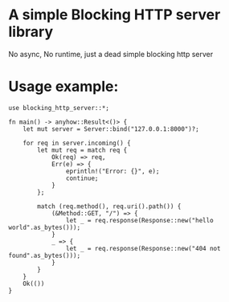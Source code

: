 # A simple Blocking HTTP server library

No async, No runtime, just a dead simple blocking http server

# Usage example:

```rust, no_run
use blocking_http_server::*;

fn main() -> anyhow::Result<()> {
    let mut server = Server::bind("127.0.0.1:8000")?;

    for req in server.incoming() {
        let mut req = match req {
            Ok(req) => req,
            Err(e) => {
                eprintln!("Error: {}", e);
                continue;
            }
        };

        match (req.method(), req.uri().path()) {
            (&Method::GET, "/") => {
                let _ = req.response(Response::new("hello world".as_bytes()));
            }
            _ => {
                let _ = req.response(Response::new("404 not found".as_bytes()));
            }
        }
    }
    Ok(())
}
```
